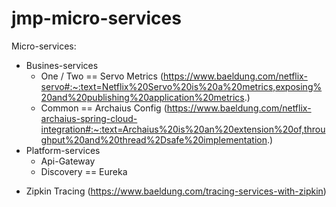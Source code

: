 # jmp-micro-services

Micro-services:
  - Busines-services
    - One / Two == Servo Metrics (https://www.baeldung.com/netflix-servo#:~:text=Netflix%20Servo%20is%20a%20metrics,exposing%20and%20publishing%20application%20metrics.)
    - Common == Archaius Config (https://www.baeldung.com/netflix-archaius-spring-cloud-integration#:~:text=Archaius%20is%20an%20extension%20of,throughput%20and%20thread%2Dsafe%20implementation.)
  - Platform-services
    - Api-Gateway 
    - Discovery == Eureka

+ Zipkin Tracing (https://www.baeldung.com/tracing-services-with-zipkin)
